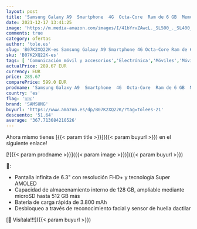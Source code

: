 ```yaml
---
layout: post
title: 'Samsung Galaxy A9  Smartphone  4G  Octa-Core  Ram de 6 GB  Memoria de 128 GB  4 Cámaras de 24+5+10+8 MP   Bluetooth  Android  6.3"  Negro'
date: 2021-12-17 13:41:25
image: 'https://m.media-amazon.com/images/I/41bYrvZAwcL._SL500_._SL400_.jpg'
comments: true
category: ofertas
author: 'tole.es'
slug: 'B07K2XQ22K-es Samsung Galaxy A9 Smartphone 4G Octa-Core Ram de 6 GB...'
sku: 'B07K2XQ22K-es'
tags: [ 'Comunicación móvil y accesorios','Electrónica','Móviles','Móviles y smartphones libres','android','samsung', ]
actualPrice: 289.67 EUR
currency: EUR
price: 289.67
comparePrice: 599.0 EUR
prodname: 'Samsung Galaxy A9  Smartphone  4G  Octa-Core  Ram de 6 GB  Memoria de 128 GB  4 Cámaras de 24+5+10+8 MP   Bluetooth  Android  6.3"  Negro'
country: 'es'
flag: '🇪🇸'
brand: 'SAMSUNG'
buyurl: 'https://www.amazon.es/dp/B07K2XQ22K/?tag=tolees-21'
descuento: '51.64'
average: '367.713684210526'
---
```


Ahora mismo tienes [{{< param title >}}]({{< param buyurl >}}) en el siguiente enlace!

[![{{< param prodname >}}]({{< param image >}})]({{< param buyurl >}})

🔎:

- Pantalla infinita de 6.3" con resolución FHD+ y tecnología Super AMOLED
- Capacidad de almacenamiento interno de 128 GB, ampliable mediante microSD hasta 512 GB más
- Batería de carga rápida de 3.800 mAh
- Desbloqueo a través de reconocimiento facial y sensor de huella dactilar

[🛒 Visítala!!!]({{< param buyurl >}})
